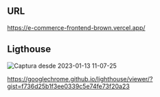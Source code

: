 ## URL

https://e-commerce-frontend-brown.vercel.app/


## Ligthouse

![Captura desde 2023-01-13 11-07-25](https://user-images.githubusercontent.com/66652144/212340770-479a2ce8-abca-4593-8248-9f82eeb740dc.png)

https://googlechrome.github.io/lighthouse/viewer/?gist=f736d25b1f3ee0339c5e74fe73f20a23
